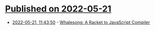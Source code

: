 # [Published on 2022-05-21](index.md)

* [2022-05-21, 11:43:50](https://news.ycombinator.com/item?id=31457045) - [Whalesong: A Racket to JavaScript Compiler](https://www.hashcollision.org/whalesong/)
